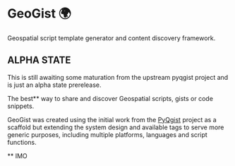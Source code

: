 # GeoGist 🌍

Geospatial script template generator and content discovery framework.

## ALPHA STATE

This is still awaiting some maturation from the upstream pyqgist project and is just an alpha state prerelease.

The best** way to share and discover Geospatial scripts, gists or code snippets.

GeoGist was created using the initial work from the [PyQgist](https://github.com/zacharlie/pyqgist) project as a scaffold but extending the system design and available tags to serve more generic purposes, including multiple platforms, languages and script functions.

** IMO
